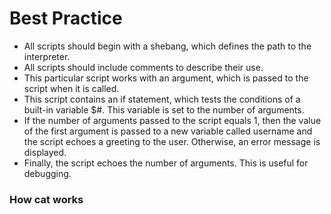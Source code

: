 # Best Practice

* All scripts should begin with a shebang, which defines the path to the interpreter.
* All scripts should include comments to describe their use.
* This particular script works with an argument, which is passed to the script when it is called.
* This script contains an if statement, which tests the conditions of a built-in variable $#. This
variable is set to the number of arguments.
* If the number of arguments passed to the script equals 1, then the value of the first argument is
passed to a new variable called username and the script echoes a greeting to the user.
Otherwise, an error message is displayed.
* Finally, the script echoes the number of arguments. This is useful for debugging.

### How **cat** works





